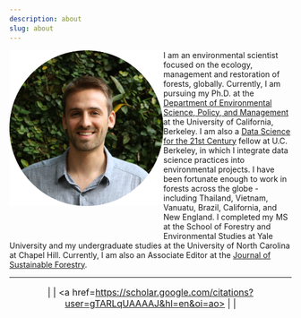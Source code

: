 ```yaml
---
description: about
slug: about
---
```


<link rel="stylesheet" href="./academicons-1.8.0/css/academicons.css"/>

<div>
  <img class="headshot" src="./headshot.jpg" width="275" align="left" style = "padding-bottom:10%;">
</div>


I am an environmental scientist focused on the ecology, management and restoration of forests, globally. Currently, I am pursuing my Ph.D. at the [Department of Environmental Science, Policy, and Management](https://ourenvironment.berkeley.edu/people/jacob-bukoski) at the University of California, Berkeley. I am also a [Data Science for the 21st Century](http://ds421.berkeley.edu/) fellow at U.C. Berkeley, in which I integrate data science practices into environmental projects. I have been fortunate enough to work in forests across the globe - including Thailand, Vietnam, Vanuatu, Brazil, California, and New England. I completed my MS at the School of Forestry and Environmental Studies at Yale University and my undergraduate studies at the University of North Carolina at Chapel Hill. Currently, I am also an Associate Editor at the [Journal of Sustainable Forestry](https://www.tandfonline.com/toc/wjsf20/current).

---

<div style="font-size: 115%" align="center">

  <a href=https://github.com/jbukoski><i class="fab fa-github"></i></a> | 
  <a href=https://twitter.com/JacobBukoski><i class="fab fa-twitter"></i></a> | 
  <a href=https://scholar.google.com/citations?user=gTARLqUAAAAJ&hl=en&oi=ao><i class="ai ai-google-scholar-square"></i></a> |
  <a href=https://www.researchgate.net/profile/Jacob_Bukoski><i class="ai ai-researchgate"></i></a> | 
  <a href=https://www.linkedin.com/in/jacob-bukoski-66728535/><i class="fab fa-linkedin"></i></a>

</div>

